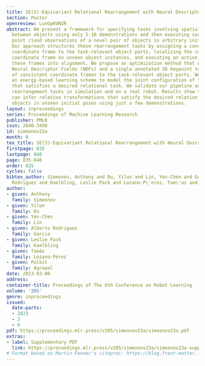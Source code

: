 ```yaml
---
title: SE(3)-Equivariant Relational Rearrangement with Neural Descriptor Fields
section: Poster
openreview: LunGpKUNIR
abstract: We present a framework for specifying tasks involving spatial relations
  between objects using only 5-10 demonstrations and then executing such tasks given
  point cloud observations of a novel pair of objects in arbitrary initial poses.
  Our approach structures these rearrangement tasks by assigning a consistent local
  coordinate frame to the task-relevant object parts, localizing the corresponding
  coordinate frame on unseen object instances, and executing an action that brings
  these frames into alignment. We propose an optimization method that uses multiple
  Neural Descriptor Fields (NDFs) and a single annotated 3D keypoint to assign a set
  of consistent coordinate frames to the task-relevant object parts. We also propose
  an energy-based learning scheme to model the joint configuration of the objects
  that satisfies a desired relational task. We validate our pipeline on three multi-object
  rearrangement tasks in simulation and on a real robot. Results show that our method
  can infer relative transformations that satisfy the desired relation between novel
  objects in unseen initial poses using just a few demonstrations.
layout: inproceedings
series: Proceedings of Machine Learning Research
publisher: PMLR
issn: 2640-3498
id: simeonov23a
month: 0
tex_title: SE(3)-Equivariant Relational Rearrangement with Neural Descriptor Fields
firstpage: 835
lastpage: 846
page: 835-846
order: 835
cycles: false
bibtex_author: Simeonov, Anthony and Du, Yilun and Lin, Yen-Chen and Garcia, Alberto
  Rodriguez and Kaelbling, Leslie Pack and Lozano-P\'erez, Tom\'as and Agrawal, Pulkit
author:
- given: Anthony
  family: Simeonov
- given: Yilun
  family: Du
- given: Yen-Chen
  family: Lin
- given: Alberto Rodriguez
  family: Garcia
- given: Leslie Pack
  family: Kaelbling
- given: Tomás
  family: Lozano-Pérez
- given: Pulkit
  family: Agrawal
date: 2023-03-06
address:
container-title: Proceedings of The 6th Conference on Robot Learning
volume: '205'
genre: inproceedings
issued:
  date-parts:
  - 2023
  - 3
  - 6
pdf: https://proceedings.mlr.press/v205/simeonov23a/simeonov23a.pdf
extras:
- label: Supplementary PDF
  link: https://proceedings.mlr.press/v205/simeonov23a/simeonov23a-supp.pdf
# Format based on Martin Fenner's citeproc: https://blog.front-matter.io/posts/citeproc-yaml-for-bibliographies/
---
```

